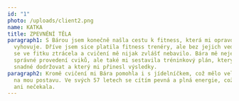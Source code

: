 ```yaml
---
id: "1"
photo: /uploads/client2.png
name: KATKA
title: ZPEVNĚNÍ TĚLA
paragraph1: S Bárou jsem konečně našla cestu k fitness, která mi opravdu
  vyhovuje. Dříve jsem sice platila fitness trenéry, ale bez jejich vedení jsem
  se ve fitku ztrácela a cvičení mě nijak zvlášť nebavilo. Bára mě nejen naučila
  správné provedení cviků, ale také mi sestavila tréninkový plán, který bylo
  snadné dodržovat a který mi přinesl výsledky.
paragraph2: Kromě cvičení mi Bára pomohla i s jídelníčkem, což mělo velký vliv
  na mou postavu. Ve svých 57 letech se cítím pevná a plná energie, což jsem už
  ani nečekala.
---
```

